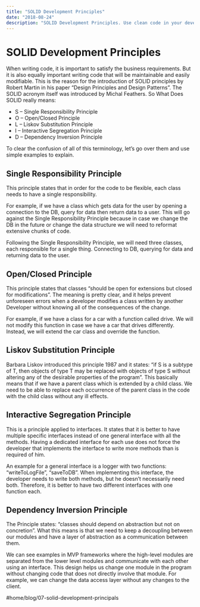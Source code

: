 ```yaml
---
title: "SOLID Development Principles"
date: "2018-08-24"
description: "SOLID Development Principles. Use clean code in your development."
---
```


# SOLID Development Principles
When writing code, it is important to satisfy the business requirements. But it is also equally important writing code that will be maintainable and easily modifiable. This is the reason for the introduction of SOLID principles by Robert Martin in his paper “Design Principles and Design Patterns”. The SOLID acronym itself was introduced by Michal Feathers. So What Does SOLID really means:

* S – Single Responsibility Principle
* O – Open/Closed Principle
* L – Liskov Substitution Principle
* I – Interactive Segregation Principle
* D – Dependency Inversion Principle

To clear the confusion of all of this terminology, let’s go over them and use simple examples to explain.

## Single Responsibility Principle
This principle states that in order for the code to be flexible, each class needs to have a single responsibility.

For example, if we have a class which gets data for the user by opening a connection to the DB, query for data then return data to a user. This will go against the Single Responsibility Principle because in case we change the DB in the future or change the data structure we will need to reformat extensive chunks of code.

Following the Single Responsibility Principle, we will need three classes, each responsible for a single thing. Connecting to DB, querying for data and returning data to the user.

## Open/Closed Principle
This principle states that classes “should be open for extensions but closed for modifications”. The meaning is pretty clear, and it helps prevent unforeseen errors when a developer modifies a class written by another Developer without knowing all of the consequences of the change.

For example, if we have a class for a car with a function called drive. We will not modify this function in case we have a car that drives differently. Instead, we will extend the car class and override the function.

## Liskov Substitution Principle
Barbara Liskov introduced this principle 1987 and it states: “if S is a subtype of T, then objects of type T may be replaced with objects of type S without altering any of the desirable properties of the program”. This basically means that if we have a parent class which is extended by a child class. We need to be able to replace each occurrence of the parent class in the code with the child class without any ill effects.

## Interactive Segregation Principle
This is a principle applied to interfaces. It states that it is better to have multiple specific interfaces instead of one general interface with all the methods. Having a dedicated interface for each use does not force the developer that implements the interface to write more methods than is required of him.

An example for a general interface is a logger with two functions: “writeToLogFile”, “saveToDB”. When implementing this interface, the developer needs to write both methods, but he doesn’t necessarily need both. Therefore, it is better to have two different interfaces with one function each.

## Dependency Inversion Principle
The Principle states: “classes should depend on abstraction but not on concretion”. What this means is that we need to keep a decoupling between our modules and have a layer of abstraction as a communication between them.

We can see examples in MVP frameworks where the high-level modules are separated from the lower level modules and communicate with each other using an interface. This design helps us change one module in the program without changing code that does not directly involve that module. For example, we can change the data access layer without any changes to the client.


#home/blog/07-solid-development-principals